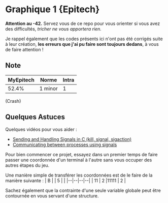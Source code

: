 # Graphique 1 {Epitech}

**Attention au -42.** Servez vous de ce repo pour vous orienter si vous avez des difficultés, *tricher ne vous apportera rien.*

Je rappel également que les codes présents ici n'ont pas été corrigés suite à leur création, **les erreurs que j'ai pu faire sont toujours dedans**, à vous de faire attention !

## Note

| MyEpitech | Norme | Intra |
|--|--|--|
| 52.4% | 1 minor | 1

(Crash)

## Quelques Astuces  

Quelques vidéos pour vous aider :
- [Sending and Handling Signals in C (kill, signal, sigaction)](https://www.youtube.com/watch?v=83M5-NPDeWs)
- [Communicating between processes using signals](https://www.youtube.com/watch?v=PErrlOx3LYE)

Pour bien commencer ce projet, essayez dans un premier temps de faire passer une coordonnée d'un terminal à l'autre sans vous occuper des autres étapes du jeu.

Une manière simple de transférer les coordonnées est de le faire de la manière suivante :
| B |  | 5 |  |
|--|--|--|--|
| 11 | 2 |11111 | 2 |

Sachez également que la contrainte d'une seule variable globale peut être contournée en vous servant d'une structure.
